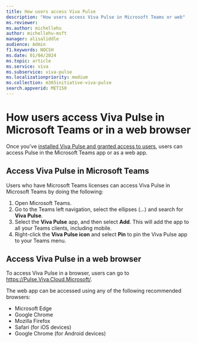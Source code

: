 ```yaml
---
title: How users access Viva Pulse
description: "How users access Viva Pulse in Microsoft Teams or web"
ms.reviewer: 
ms.author: michellehu
author: michellehu-msft
manager: alisaliddle
audience: Admin
f1.keywords: NOCSH
ms.date: 01/04/2024
ms.topic: article
ms.service: viva
ms.subservice: viva-pulse
ms.localizationpriority: medium
ms.collection: m365initiative-viva-pulse  
search.appverid: MET150
---
```


# How users access Viva Pulse in Microsoft Teams or in a web browser

Once you've [installed Viva Pulse and granted access to users](/Viva/pulse/setup-admin-access/manage-install-pin-viva-pulse-in-teams-admin-center.md), users can access Pulse in the Microsoft Teams app or as a web app.

## Access Viva Pulse in Microsoft Teams

Users who have Microsoft Teams licenses can access Viva Pulse in Microsoft Teams by doing the following:

1. Open Microsoft Teams.
2. Go to the Teams left navigation, select the ellipses (…) and search for **Viva Pulse**.
3. Select the **Viva Pulse** app, and then select **Add**. This will add the app to all your Teams clients, including mobile.
4. Right-click the **Viva Pulse icon** and select **Pin** to pin the Viva Pulse app to your Teams menu.

## Access Viva Pulse in a web browser
To access Viva Pulse in a browser, users can go to https://Pulse.Viva.Cloud.Microsoft/. 

The web app can be accessed using any of the following recommended browsers:

* Microsoft Edge
* Google Chrome  
* Mozilla Firefox
* Safari (for iOS devices)
* Google Chrome (for Android devices)
